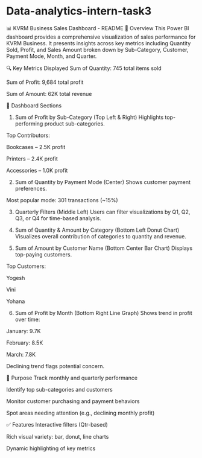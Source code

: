 # Data-analytics-intern-task3
📊 KVRM Business Sales Dashboard - README
📝 Overview
This Power BI dashboard provides a comprehensive visualization of sales performance for KVRM Business. It presents insights across key metrics including Quantity Sold, Profit, and Sales Amount broken down by Sub-Category, Customer, Payment Mode, Month, and Quarter.

🔍 Key Metrics Displayed
Sum of Quantity: 745 total items sold

Sum of Profit: 9,684 total profit

Sum of Amount: 62K total revenue

📌 Dashboard Sections
1. Sum of Profit by Sub-Category (Top Left & Right)
Highlights top-performing product sub-categories.

Top Contributors:

Bookcases – 2.5K profit

Printers – 2.4K profit

Accessories – 1.0K profit

2. Sum of Quantity by Payment Mode (Center)
Shows customer payment preferences.

Most popular mode: 301 transactions (~15%)

3. Quarterly Filters (Middle Left)
Users can filter visualizations by Q1, Q2, Q3, or Q4 for time-based analysis.

4. Sum of Quantity & Amount by Category (Bottom Left Donut Chart)
Visualizes overall contribution of categories to quantity and revenue.

5. Sum of Amount by Customer Name (Bottom Center Bar Chart)
Displays top-paying customers.

Top Customers:

Yogesh

Vini

Yohana

6. Sum of Profit by Month (Bottom Right Line Graph)
Shows trend in profit over time:

January: 9.7K

February: 8.5K

March: 7.8K

Declining trend flags potential concern.

🎯 Purpose
Track monthly and quarterly performance

Identify top sub-categories and customers

Monitor customer purchasing and payment behaviors

Spot areas needing attention (e.g., declining monthly profit)

✅ Features
Interactive filters (Qtr-based)

Rich visual variety: bar, donut, line charts

Dynamic highlighting of key metrics

